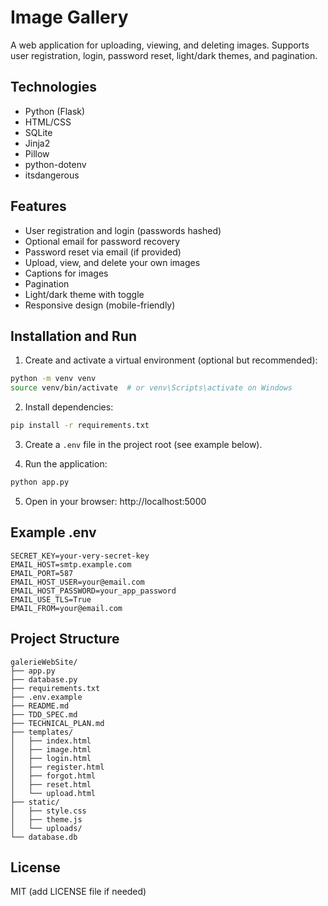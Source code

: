 # Image Gallery

A web application for uploading, viewing, and deleting images. Supports user registration, login, password reset, light/dark themes, and pagination.

## Technologies
- Python (Flask)
- HTML/CSS
- SQLite
- Jinja2
- Pillow
- python-dotenv
- itsdangerous

## Features
- User registration and login (passwords hashed)
- Optional email for password recovery
- Password reset via email (if provided)
- Upload, view, and delete your own images
- Captions for images
- Pagination
- Light/dark theme with toggle
- Responsive design (mobile-friendly)

## Installation and Run

1. Create and activate a virtual environment (optional but recommended):
```bash
python -m venv venv
source venv/bin/activate  # or venv\Scripts\activate on Windows
```

2. Install dependencies:
```bash
pip install -r requirements.txt
```

3. Create a `.env` file in the project root (see example below).

4. Run the application:
```bash
python app.py
```

5. Open in your browser: http://localhost:5000

## Example .env
```
SECRET_KEY=your-very-secret-key
EMAIL_HOST=smtp.example.com
EMAIL_PORT=587
EMAIL_HOST_USER=your@email.com
EMAIL_HOST_PASSWORD=your_app_password
EMAIL_USE_TLS=True
EMAIL_FROM=your@email.com
```

## Project Structure
```
galerieWebSite/
├── app.py
├── database.py
├── requirements.txt
├── .env.example
├── README.md
├── TDD_SPEC.md
├── TECHNICAL_PLAN.md
├── templates/
│   ├── index.html
│   ├── image.html
│   ├── login.html
│   ├── register.html
│   ├── forgot.html
│   ├── reset.html
│   └── upload.html
├── static/
│   ├── style.css
│   ├── theme.js
│   └── uploads/
└── database.db
```

## License
MIT (add LICENSE file if needed) 